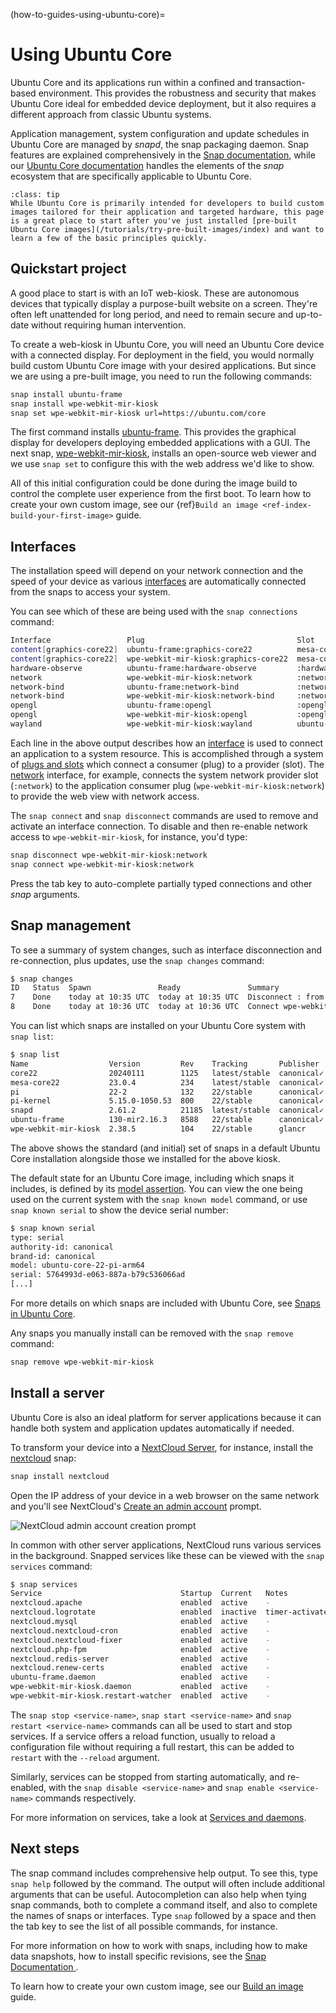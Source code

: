 (how-to-guides-using-ubuntu-core)=
# Using Ubuntu Core

Ubuntu Core and its applications run within a confined and transaction-based environment. This provides the robustness and security that makes Ubuntu Core ideal for embedded device deployment, but it also requires a different approach from classic Ubuntu systems. 

Application management, system configuration and update schedules in Ubuntu Core are managed by *snapd*, the snap packaging daemon. Snap features are explained comprehensively in the [Snap documentation](https://snapcraft.io/docs), while our [Ubuntu Core documentation](https://ubuntu.com/core/docs) handles the elements of the _snap_ ecosystem that are specifically applicable to Ubuntu Core.

```{admonition} Create your own images
:class: tip
While Ubuntu Core is primarily intended for developers to build custom images tailored for their application and targeted hardware, this page is a great place to start after you've just installed [pre-built Ubuntu Core images](/tutorials/try-pre-built-images/index) and want to learn a few of the basic principles quickly.
```

## Quickstart project

A good place to start is with an IoT web-kiosk. These are autonomous devices that typically display a purpose-built website on a screen. They're often left unattended for long period, and need to remain secure and up-to-date without requiring human intervention. 

To create a web-kiosk in Ubuntu Core, you will need an Ubuntu Core device with a connected display. For deployment in the field, you would normally build custom Ubuntu Core image with your desired applications. But since we are using a pre-built image, you need to run the following commands:

```bash
snap install ubuntu-frame 
snap install wpe-webkit-mir-kiosk
snap set wpe-webkit-mir-kiosk url=https://ubuntu.com/core
```

The first command installs [ubuntu-frame](https://snapcraft.io/ubuntu-frame). This provides the graphical display for developers deploying embedded applications with a GUI. The next snap, [wpe-webkit-mir-kiosk](https://snapcraft.io/wpe-webkit-mir-kiosk), installs an open-source web viewer and we use `snap set` to configure this with the web address we'd like to show. 

All of this initial configuration could be done during the image build to control the complete user experience from the first boot. To learn how to create your own custom image, see our {ref}`Build an image <ref-index-build-your-first-image>` guide.

## Interfaces

The installation speed will depend on your network connection and the speed of your device as various [interfaces](https://snapcraft.io/docs/interfaces) are automatically connected from the snaps to access your system. 

You can see which of these are being used with the `snap connections` command:

```bash
Interface                 Plug                                  Slot                         Notes
content[graphics-core22]  ubuntu-frame:graphics-core22          mesa-core22:graphics-core22  -
content[graphics-core22]  wpe-webkit-mir-kiosk:graphics-core22  mesa-core22:graphics-core22  -
hardware-observe          ubuntu-frame:hardware-observe         :hardware-observe            -
network                   wpe-webkit-mir-kiosk:network          :network                     -
network-bind              ubuntu-frame:network-bind             :network-bind                -
network-bind              wpe-webkit-mir-kiosk:network-bind     :network-bind                -
opengl                    ubuntu-frame:opengl                   :opengl                      -
opengl                    wpe-webkit-mir-kiosk:opengl           :opengl                      -
wayland                   wpe-webkit-mir-kiosk:wayland          ubuntu-frame:wayland         -
```

Each line in the above output describes how an [interface](https://snapcraft.io/docs/supported-interfaces) is used to connect an application to a system resource. This is accomplished through a system of [plugs and slots](https://snapcraft.io/docs/interface-management#heading--slots-plugs) which connect a consumer (plug) to a provider (slot). The [network](https://snapcraft.io/docs/network-interface) interface, for example, connects the system network provider slot (`:network`) to the application consumer plug (`wpe-webkit-mir-kiosk:network`) to provide the web view with network access.

The `snap connect` and `snap disconnect` commands are used to remove and activate an interface connection. To disable and then re-enable network access to `wpe-webkit-mir-kiosk`, for instance, you'd type:

```bash
snap disconnect wpe-webkit-mir-kiosk:network
snap connect wpe-webkit-mir-kiosk:network
```

Press the tab key to auto-complete partially typed connections and other _snap_ arguments.

## Snap management

To see a summary of system changes, such as interface disconnection and re-connection, plus updates, use the `snap changes` command:

```bash
$ snap changes
ID   Status  Spawn               Ready               Summary
7    Done    today at 10:35 UTC  today at 10:35 UTC  Disconnect : from wpe-webkit-mir-kiosk:network
8    Done    today at 10:36 UTC  today at 10:36 UTC  Connect wpe-webkit-mir-kiosk:network to snapd:network

```

You can list which snaps are installed on your Ubuntu Core system with `snap list`:

```bash
$ snap list
Name                  Version         Rev    Tracking       Publisher   Notes
core22                20240111        1125   latest/stable  canonical✓  base
mesa-core22           23.0.4          234    latest/stable  canonical✓  -
pi                    22-2            132    22/stable      canonical✓  gadget
pi-kernel             5.15.0-1050.53  800    22/stable      canonical✓  kernel
snapd                 2.61.2          21185  latest/stable  canonical✓  snapd
ubuntu-frame          130-mir2.16.3   8588   22/stable      canonical✓  -
wpe-webkit-mir-kiosk  2.38.5          104    22/stable      glancr      -
```

The above shows the standard (and initial) set of snaps in a default Ubuntu Core installation alongside those we installed for the above kiosk.

The default state for an Ubuntu Core image, including which snaps it includes, is defined by its [model assertion](/reference/assertions/model). You can view the one being used on the current system with the `snap known model` command, or use `snap known serial` to show the device serial number:

```bash
$ snap known serial
type: serial
authority-id: canonical
brand-id: canonical
model: ubuntu-core-22-pi-arm64
serial: 5764993d-e063-887a-b79c536066ad
[...]
```

For more details on which snaps are included with Ubuntu Core, see [Snaps in Ubuntu Core](/explanation/core-elements/snaps-in-ubuntu-core).

Any snaps you manually install can be removed with the `snap remove` command:

```bash
snap remove wpe-webkit-mir-kiosk
```

## Install a server

Ubuntu Core is also an ideal platform for server applications because it can handle both system and application updates automatically if needed.

To transform your device into a [NextCloud Server](https://nextcloud.com/athome/), for instance, install the [nextcloud](https://snapcraft.io/nextcloud) snap:

```bash
snap install nextcloud
```

Open the IP address of your device in a web browser on the same network and you'll see NextCloud's [Create an admin account](https://docs.nextcloud.com/server/latest/admin_manual/installation/installation_wizard.html) prompt.

![NextCloud admin account creation prompt](https://assets.ubuntu.com/v1/81d2e822-nextcloud.png)

In common with other server applications, NextCloud runs various services in the background. Snapped services like these can be viewed with the `snap services` command:

```bash
$ snap services
Service                               Startup  Current   Notes
nextcloud.apache                      enabled  active    -
nextcloud.logrotate                   enabled  inactive  timer-activated
nextcloud.mysql                       enabled  active    -
nextcloud.nextcloud-cron              enabled  active    -
nextcloud.nextcloud-fixer             enabled  active    -
nextcloud.php-fpm                     enabled  active    -
nextcloud.redis-server                enabled  active    -
nextcloud.renew-certs                 enabled  active    -
ubuntu-frame.daemon                   enabled  active    -
wpe-webkit-mir-kiosk.daemon           enabled  active    -
wpe-webkit-mir-kiosk.restart-watcher  enabled  active    -
```

The `snap stop <service-name>`, `snap start <service-name>` and `snap restart <service-name>` commands can all be used to start and stop services. If a service offers a reload function, usually to reload a configuration file without requiring a full restart, this can be added to `restart` with the `--reload` argument.

Similarly, services can be stopped from starting automatically, and re-enabled, with the `snap disable <service-name>` and `snap enable <service-name>` commands respectively.

For more information on services, take a look at [Services and daemons](https://snapcraft.io/docs/services-and-daemons).

## Next steps

The snap command includes comprehensive help output. To see this, type `snap help` followed by the command. The output will often include additional arguments that can be useful. Autocompletion can also help when tying snap commands, both to complete a command itself, and also to complete the names of snaps or interfaces. Type `snap` followed by a space and then the tab key to see the list of all possible commands, for instance.

For more information on how to work with snaps, including how to make data snapshots, how to install specific revisions, see the [Snap Documentation ](https://snapcraft.io/docs/). 

To learn how to create your own custom image, see our [Build an image](/tutorials/build-your-first-image/index) guide.

